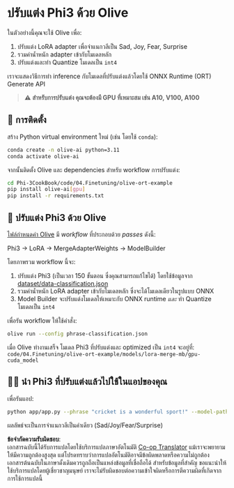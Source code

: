 <!--
CO_OP_TRANSLATOR_METADATA:
{
  "original_hash": "4164123a700fecd535d850f09506d72a",
  "translation_date": "2025-05-09T04:32:21+00:00",
  "source_file": "code/03.Finetuning/olive-ort-example/README.md",
  "language_code": "th"
}
-->
# ปรับแต่ง Phi3 ด้วย Olive

ในตัวอย่างนี้คุณจะใช้ Olive เพื่อ:

1. ปรับแต่ง LoRA adapter เพื่อจำแนกวลีเป็น Sad, Joy, Fear, Surprise  
1. รวมค่าน้ำหนัก adapter เข้ากับโมเดลหลัก  
1. ปรับแต่งและทำ Quantize โมเดลเป็น `int4`  

เราจะแสดงวิธีการทำ inference กับโมเดลที่ปรับแต่งแล้วโดยใช้ ONNX Runtime (ORT) Generate API

> **⚠️ สำหรับการปรับแต่ง คุณจะต้องมี GPU ที่เหมาะสม เช่น A10, V100, A100**

## 💾 การติดตั้ง

สร้าง Python virtual environment ใหม่ (เช่น โดยใช้ `conda`):

```bash
conda create -n olive-ai python=3.11
conda activate olive-ai
```

จากนั้นติดตั้ง Olive และ dependencies สำหรับ workflow การปรับแต่ง:

```bash
cd Phi-3CookBook/code/04.Finetuning/olive-ort-example
pip install olive-ai[gpu]
pip install -r requirements.txt
```

## 🧪 ปรับแต่ง Phi3 ด้วย Olive  
[ไฟล์กำหนดค่า Olive](../../../../../code/03.Finetuning/olive-ort-example/phrase-classification.json) มี *workflow* ที่ประกอบด้วย *passes* ดังนี้:

Phi3 -> LoRA -> MergeAdapterWeights -> ModelBuilder

โดยภาพรวม workflow นี้จะ:

1. ปรับแต่ง Phi3 (เป็นเวลา 150 ขั้นตอน ซึ่งคุณสามารถแก้ไขได้) โดยใช้ข้อมูลจาก [dataset/data-classification.json](../../../../../code/03.Finetuning/olive-ort-example/dataset/dataset-classification.json)  
1. รวมค่าน้ำหนัก LoRA adapter เข้ากับโมเดลหลัก ซึ่งจะได้โมเดลเดียวในรูปแบบ ONNX  
1. Model Builder จะปรับแต่งโมเดลให้เหมาะกับ ONNX runtime *และ* ทำ Quantize โมเดลเป็น `int4`  

เพื่อรัน workflow ให้ใช้คำสั่ง:

```bash
olive run --config phrase-classification.json
```

เมื่อ Olive ทำงานเสร็จ โมเดล Phi3 ที่ปรับแต่งและ optimized เป็น `int4` จะอยู่ที่: `code/04.Finetuning/olive-ort-example/models/lora-merge-mb/gpu-cuda_model`

## 🧑‍💻 นำ Phi3 ที่ปรับแต่งแล้วไปใช้ในแอปของคุณ

เพื่อรันแอป:

```bash
python app/app.py --phrase "cricket is a wonderful sport!" --model-path models/lora-merge-mb/gpu-cuda_model
```

ผลลัพธ์จะเป็นการจำแนกวลีเป็นคำเดียว (Sad/Joy/Fear/Surprise)

**ข้อจำกัดความรับผิดชอบ**:  
เอกสารฉบับนี้ได้รับการแปลโดยใช้บริการแปลภาษาอัตโนมัติ [Co-op Translator](https://github.com/Azure/co-op-translator) แม้เราจะพยายามให้มีความถูกต้องสูงสุด แต่โปรดทราบว่าการแปลอัตโนมัติอาจมีข้อผิดพลาดหรือความไม่ถูกต้อง เอกสารต้นฉบับในภาษาดั้งเดิมควรถูกถือเป็นแหล่งข้อมูลที่เชื่อถือได้ สำหรับข้อมูลที่สำคัญ ขอแนะนำให้ใช้บริการแปลโดยผู้เชี่ยวชาญมนุษย์ เราจะไม่รับผิดชอบต่อความเข้าใจผิดหรือการตีความผิดที่เกิดจากการใช้การแปลนี้